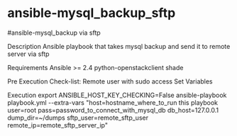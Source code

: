 # ansible-mysql_backup_sftp
#ansible-mysql_backup via sftp

Description
Ansible playbook that takes mysql backup and send it to remote server via sftp

Requirements
Ansible >= 2.4 python-openstackclient shade

Pre Execution Check-list:
 Remote user with sudo access 
 Set Variables

Execution
export ANSIBLE_HOST_KEY_CHECKING=False
ansible-playbook playbook.yml --extra-vars "host=hostname_where_to_run this playbook user=root pass=password_to_connect_with_mysql_db db_host=127.0.0.1 dump_dir=~/dumps sftp_user=remote_sftp_user remote_ip=remote_sftp_server_ip"
